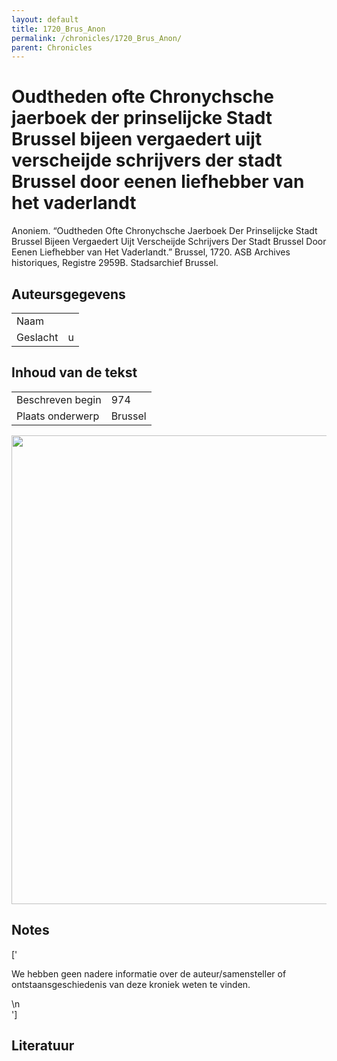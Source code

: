 ```yaml
---
layout: default
title: 1720_Brus_Anon
permalink: /chronicles/1720_Brus_Anon/
parent: Chronicles
--- 
```



# Oudtheden ofte Chronychsche jaerboek der prinselijcke Stadt Brussel bijeen vergaedert uijt verscheijde schrijvers der stadt Brussel door eenen liefhebber van het vaderlandt 

Anoniem. “Oudtheden Ofte Chronychsche Jaerboek Der Prinselijcke Stadt Brussel Bijeen Vergaedert Uijt Verscheijde Schrijvers Der Stadt Brussel Door Eenen Liefhebber van Het Vaderlandt.” Brussel, 1720. ASB Archives historiques, Registre 2959B. Stadsarchief Brussel. 

## Auteursgegevens 

| | | 
| --------------- | --------------- | 
| Naam |   | 
| Geslacht | u | 

## Inhoud van de tekst 

| | | 
| --------------- | --------------- | 
| Beschreven begin | 974 | 
| Plaats onderwerp | Brussel | 

[<img src="..\..\barplots_chronicles\1720_Brus_Anon.jpg" width="750"/>](..\..\barplots_chronicles\1720_Brus_Anon.jpg) 

## Notes 

['<div data-schema-version="8"><p>We hebben geen nadere informatie over de auteur/samensteller of ontstaansgeschiedenis van deze kroniek weten te vinden.</p>\n</div>'] 

## Literatuur 

